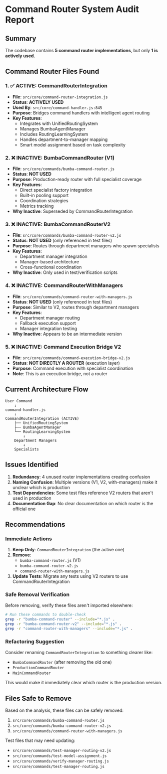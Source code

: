 # Command Router System Audit Report

## Summary
The codebase contains **5 command router implementations**, but only **1 is actively used**.

## Command Router Files Found

### 1. ✅ **ACTIVE: CommandRouterIntegration** 
- **File**: `src/core/command-router-integration.js`
- **Status**: **ACTIVELY USED**
- **Used By**: `src/core/command-handler.js:845`
- **Purpose**: Bridges command handlers with intelligent agent routing
- **Key Features**:
  - Integrates with UnifiedRoutingSystem
  - Manages BumbaAgentManager
  - Includes RoutingLearningSystem
  - Handles department-to-manager mapping
  - Smart model assignment based on task complexity

### 2. ❌ **INACTIVE: BumbaCommandRouter (V1)**
- **File**: `src/core/commands/bumba-command-router.js`
- **Status**: **NOT USED**
- **Purpose**: Production-ready router with full specialist coverage
- **Key Features**:
  - Direct specialist factory integration
  - Built-in pooling support
  - Coordination strategies
  - Metrics tracking
- **Why Inactive**: Superseded by CommandRouterIntegration

### 3. ❌ **INACTIVE: BumbaCommandRouterV2**
- **File**: `src/core/commands/bumba-command-router-v2.js`
- **Status**: **NOT USED** (only referenced in test files)
- **Purpose**: Routes through department managers who spawn specialists
- **Key Features**:
  - Department manager integration
  - Manager-based architecture
  - Cross-functional coordination
- **Why Inactive**: Only used in test/verification scripts

### 4. ❌ **INACTIVE: CommandRouterWithManagers**
- **File**: `src/core/commands/command-router-with-managers.js`
- **Status**: **NOT USED** (only referenced in test files)
- **Purpose**: Similar to V2, routes through department managers
- **Key Features**:
  - Department manager routing
  - Fallback execution support
  - Manager integration testing
- **Why Inactive**: Appears to be an intermediate version

### 5. ❌ **INACTIVE: Command Execution Bridge V2**
- **File**: `src/core/commands/command-execution-bridge-v2.js`
- **Status**: **NOT DIRECTLY A ROUTER** (execution layer)
- **Purpose**: Command execution with specialist coordination
- **Note**: This is an execution bridge, not a router

## Current Architecture Flow

```
User Command
    ↓
command-handler.js
    ↓
CommandRouterIntegration (ACTIVE)
    ├── UnifiedRoutingSystem
    ├── BumbaAgentManager
    └── RoutingLearningSystem
        ↓
    Department Managers
        ↓
    Specialists
```

## Issues Identified

1. **Redundancy**: 4 unused router implementations creating confusion
2. **Naming Confusion**: Multiple versions (V1, V2, with-managers) make it unclear which is production
3. **Test Dependencies**: Some test files reference V2 routers that aren't used in production
4. **Documentation Gap**: No clear documentation on which router is the official one

## Recommendations

### Immediate Actions
1. **Keep Only**: `CommandRouterIntegration` (the active one)
2. **Remove**:
   - `bumba-command-router.js` (V1)
   - `bumba-command-router-v2.js`
   - `command-router-with-managers.js`
3. **Update Tests**: Migrate any tests using V2 routers to use CommandRouterIntegration

### Safe Removal Verification
Before removing, verify these files aren't imported elsewhere:
```bash
# Run these commands to double-check
grep -r "bumba-command-router" --include="*.js" .
grep -r "bumba-command-router-v2" --include="*.js" .
grep -r "command-router-with-managers" --include="*.js" .
```

### Refactoring Suggestion
Consider renaming `CommandRouterIntegration` to something clearer like:
- `BumbaCommandRouter` (after removing the old one)
- `ProductionCommandRouter`
- `MainCommandRouter`

This would make it immediately clear which router is the production version.

## Files Safe to Remove

Based on the analysis, these files can be safely removed:
1. `src/core/commands/bumba-command-router.js`
2. `src/core/commands/bumba-command-router-v2.js`
3. `src/core/commands/command-router-with-managers.js`

Test files that may need updating:
- `src/core/commands/test-manager-routing-v2.js`
- `src/core/commands/test-model-assignment.js`
- `src/core/commands/verify-manager-routing.js`
- `src/core/commands/test-manager-routing.js`